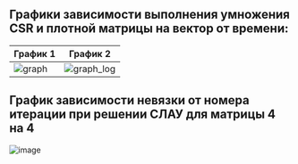 ## Графики зависимости выполнения умножения CSR и плотной матрицы на вектор от времени:
| График 1 | График 2 |
|----------|----------|
| ![graph](https://github.com/user-attachments/assets/66df29ae-c679-462f-8489-65519edeb6c0) | ![graph_log](https://github.com/user-attachments/assets/bf78f32c-b642-42e9-8be6-6c47459acb55)

## График зависимости невязки от номера итерации при решении СЛАУ для матрицы 4 на 4
![image](https://github.com/user-attachments/assets/3191d68f-f51f-4531-ae78-3f58155119d4)





